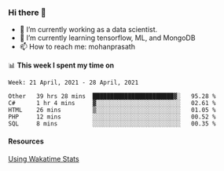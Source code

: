 ### Hi there 👋

- 🔭 I’m currently working as a data scientist.
- 🌱 I’m currently learning tensorflow, ML, and MongoDB
- 📫 How to reach me: mohanprasath

📊 **This week I spent my time on**
<!--START_SECTION:waka-->
```text
Week: 21 April, 2021 - 28 April, 2021

Other   39 hrs 28 mins  ███████████████████████▓░   95.28 % 
C#      1 hr 4 mins     ▓░░░░░░░░░░░░░░░░░░░░░░░░   02.61 % 
HTML    26 mins         ▒░░░░░░░░░░░░░░░░░░░░░░░░   01.05 % 
PHP     12 mins         ░░░░░░░░░░░░░░░░░░░░░░░░░   00.52 % 
SQL     8 mins          ░░░░░░░░░░░░░░░░░░░░░░░░░   00.35 % 
```
<!--END_SECTION:waka-->

#### Resources
[Using Wakatime Stats](https://github.com/marketplace/actions/waka-readme)
